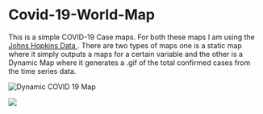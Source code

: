 # Covid-19-World-Map

This is a simple COVID-19 Case maps. For both these maps I am using the <a href="https://github.com/CSSEGISandData/COVID-19">Johns Hopkins Data </a>. There are two types of maps one is a static map where it simply outputs a maps for a certain variable and the other is a Dynamic Map where it generates a .gif of the total confirmed cases from the time series data.


<img src="./Time-Series-Covid-19-Map/Dynamic-Covid-19-Map.gif" alt="Dynamic COVID 19 Map"/>

![](https://github.com/[ShawnGeorge03]/[Covid-19-World-Map]/blob/[master]/Time-Series-Covid-19-Map/Dynamic-Covid-19-Map.gif?raw=true)
